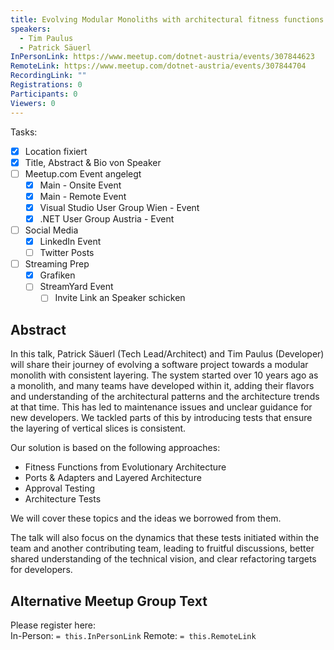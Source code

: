 ```yaml
---
title: Evolving Modular Monoliths with architectural fitness functions
speakers:
  - Tim Paulus
  - Patrick Säuerl
InPersonLink: https://www.meetup.com/dotnet-austria/events/307844623
RemoteLink: https://www.meetup.com/dotnet-austria/events/307844704
RecordingLink: ""
Registrations: 0
Participants: 0
Viewers: 0
---
```

Tasks:
- [x] Location fixiert
- [x] Title, Abstract & Bio von Speaker
- [ ] Meetup.com Event angelegt
	- [x] Main - Onsite Event
	- [x] Main - Remote Event
	- [x] Visual Studio User Group Wien - Event
	- [x] .NET User Group Austria - Event
- [ ] Social Media
	- [x] LinkedIn Event
	- [ ] Twitter Posts
- [ ] Streaming Prep
	- [x] Grafiken
	- [ ] StreamYard Event
		- [ ] Invite Link an Speaker schicken

## Abstract

In this talk, Patrick Säuerl (Tech Lead/Architect) and Tim Paulus (Developer) will share their journey of evolving a software project towards a modular monolith with consistent layering.
The system started over 10 years ago as a monolith, and many teams have developed within it, adding their flavors and understanding of the architectural patterns and the architecture trends at that time.
This has led to maintenance issues and unclear guidance for new developers.
We tackled parts of this by introducing tests that ensure the layering of vertical slices is consistent.

Our solution is based on the following approaches:
* Fitness Functions from Evolutionary Architecture
* Ports & Adapters and Layered Architecture
* Approval Testing
* Architecture Tests

We will cover these topics and the ideas we borrowed from them.

The talk will also focus on the dynamics that these tests initiated within the team and another contributing team, leading to fruitful discussions, better shared understanding of the technical vision, and clear refactoring targets for developers.


## Alternative Meetup Group Text

Please register here:  
In-Person: `= this.InPersonLink`
Remote: `= this.RemoteLink`